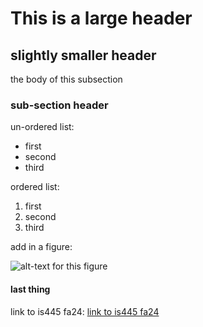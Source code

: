 # This is a large header

## slightly smaller header

the body of this subsection

### sub-section header

un-ordered list:
* first
* second
* third

ordered list:
1. first
2. second
3. third

add in a figure:

![alt-text for this figure](https://uiuc-ischool-dataviz.github.io/spring2019online/week04/data/littleCorgiInHat.png)


#### last thing

link to is445 fa24: [link to is445 fa24](https://uiuc-ischool-dataviz.github.io/is445_bcubcg_fall2024/)
